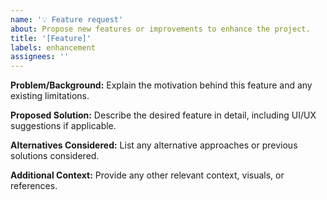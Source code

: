 ```yaml
---
name: '💡 Feature request'
about: Propose new features or improvements to enhance the project.
title: '[Feature]'
labels: enhancement
assignees: ''
---
```


**Problem/Background:**
Explain the motivation behind this feature and any existing limitations.

**Proposed Solution:**
Describe the desired feature in detail, including UI/UX suggestions if applicable.

**Alternatives Considered:**
List any alternative approaches or previous solutions considered.

**Additional Context:**
Provide any other relevant context, visuals, or references.
